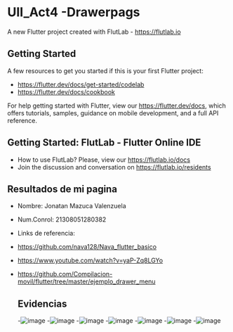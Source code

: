 # UII_Act4 -Drawerpags

A new Flutter project created with FlutLab - https://flutlab.io

## Getting Started

A few resources to get you started if this is your first Flutter project:

- https://flutter.dev/docs/get-started/codelab
- https://flutter.dev/docs/cookbook

For help getting started with Flutter, view our
https://flutter.dev/docs, which offers tutorials,
samples, guidance on mobile development, and a full API reference.

## Getting Started: FlutLab - Flutter Online IDE

- How to use FlutLab? Please, view our https://flutlab.io/docs
- Join the discussion and conversation on https://flutlab.io/residents
  
## Resultados de mi pagina

- Nombre: Jonatan Mazuca Valenzuela
- Num.Conrol: 21308051280382
- Links de referencia:
- https://github.com/nava128/Nava_flutter_basico
- https://www.youtube.com/watch?v=yaP-Zq8LGYo
- https://github.com/Compilacion-movil/flutter/tree/master/ejemplo_drawer_menu

  ## Evidencias
  -![image](https://github.com/JonatanMVJ/ull_a4-drav2/assets/143743615/d06a7bc0-23d7-4ca6-ba99-7876222622a9)
  -![image](https://github.com/JonatanMVJ/ull_a4-drav2/assets/143743615/c0e7a6f4-44b2-4f4d-af55-9c4750a2ae85)
  -![image](https://github.com/JonatanMVJ/ull_a4-drav2/assets/143743615/0627f04a-22aa-4737-a90c-ac88decea217)
  -![image](https://github.com/JonatanMVJ/ull_a4-drav2/assets/143743615/11b02de1-9002-492d-b725-1607439ba160)
  -![image](https://github.com/JonatanMVJ/ull_a4-drav2/assets/143743615/4087ee39-175f-4c57-ac06-8e1c5ca0726a)
  -![image](https://github.com/JonatanMVJ/ull_a4-drav2/assets/143743615/abd6e583-a23e-4bbb-9d3c-267a4b4fb912)
  -![image](https://github.com/JonatanMVJ/ull_a4-drav2/assets/143743615/19987b75-abc3-44df-8445-1c1365184a92)






